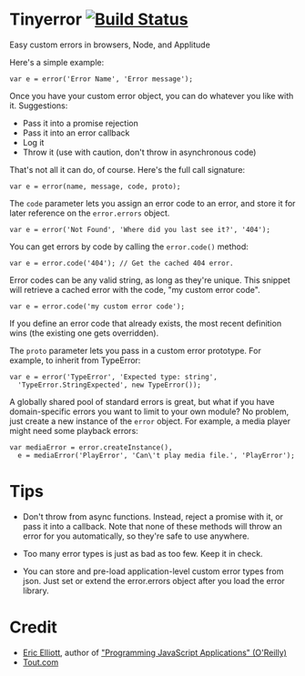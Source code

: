 Tinyerror [![Build Status](https://secure.travis-ci.org/dilvie/tinyerror.png)](http://travis-ci.org/dilvie/tinyerror)
=========

Easy custom errors in browsers, Node, and Applitude

Here's a simple example:

    var e = error('Error Name', 'Error message');


Once you have your custom error object, you can do whatever you like with it. Suggestions:

* Pass it into a promise rejection
* Pass it into an error callback
* Log it
* Throw it (use with caution, don't throw in asynchronous code)


That's not all it can do, of course. Here's the full call signature:

    var e = error(name, message, code, proto);


The `code` parameter lets you assign an error code to an error, and store it for later reference on the `error.errors` object.

    var e = error('Not Found', 'Where did you last see it?', '404');


You can get errors by code by calling the `error.code()` method:

    var e = error.code('404'); // Get the cached 404 error.


Error codes can be any valid string, as long as they're unique. This snippet will retrieve a cached error with the code, "my custom error code".

    var e = error.code('my custom error code');


If you define an error code that already exists, the most recent definition wins (the existing one gets overridden).

The `proto` parameter lets you pass in a custom error prototype. For example, to inherit from TypeError:

    var e = error('TypeError', 'Expected type: string',
      'TypeError.StringExpected', new TypeError());


A globally shared pool of standard errors is great, but what if you have domain-specific errors you want to limit to your own module? No problem, just create a new instance of the `error` object. For example, a media player might need some playback errors:

    var mediaError = error.createInstance(),
      e = mediaError('PlayError', 'Can\'t play media file.', 'PlayError');


# Tips

* Don't throw from async functions. Instead, reject a promise with it, or pass it into a callback. Note that none of these methods will throw an error for you automatically, so they're safe to use anywhere.

* Too many error types is just as bad as too few. Keep it in check.

* You can store and pre-load application-level custom error types from json. Just set or extend the error.errors object after you load the error library.


# Credit

* [Eric Elliott](http://ericleads.com/), author of ["Programming JavaScript Applications" (O'Reilly)](http://shop.oreilly.com/product/0636920024231.do)
* [Tout.com](http://tout.com/)